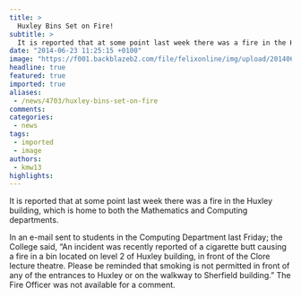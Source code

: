 ```yaml
---
title: >
  Huxley Bins Set on Fire!
subtitle: >
  It is reported that at some point last week there was a fire in the Huxley building, which is home to both the Mathematics and Computing departments.
date: "2014-06-23 11:25:15 +0100"
image: "https://f001.backblazeb2.com/file/felixonline/img/upload/201406231225-jal08-fire.jpg"
headline: true
featured: true
imported: true
aliases:
 - /news/4703/huxley-bins-set-on-fire
comments:
categories:
 - news
tags:
 - imported
 - image
authors:
 - kmw13
highlights:
---
```


It is reported that at some point last week there was a fire in the Huxley building, which is home to both the Mathematics and Computing departments.

In an e-mail sent to students in the Computing Department last Friday; the College said, “An incident was recently reported of a cigarette butt causing a fire in a bin located on level 2 of Huxley building, in front of the Clore lecture theatre. Please be reminded that smoking is not permitted in front of any of the entrances to Huxley or on the walkway to Sherfield building.” The Fire Officer was not available for a comment.
